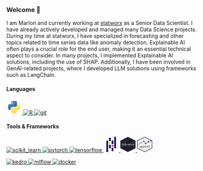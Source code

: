 ### Welcome 👋

I am Marlon and currently working at [statworx](https://www.statworx.com) as a Senior Data Scientist. I have already actively developed and managed many Data Science projects. During my time at statworx, I have specialized in forecasting and other topics related to time series data like anomaly detection. Explainable AI often plays a crucial role for the end user, making it an essential technical aspect to consider. In many projects, I implemented Explainable AI solutions, including the use of SHAP. Additionally, I have been involved in GenAI-related projects, where I developed LLM solutions using frameworks such as LangChain.

#### Languages
<p align="left"> 
  <a href="https://www.python.org" target="_blank" rel="noreferrer"> <img src="https://raw.githubusercontent.com/devicons/devicon/master/icons/python/python-original.svg" alt="python" width="40" height="40"/> </a> 
  <a href="https://www.r-project.org" target="_blank" rel="noreferrer"> <img src="https://www.r-project.org/logo/Rlogo.svg" alt="R" width="40" height="40"/> </a>
  <a href="https://git-scm.com/" target="_blank" rel="noreferrer"> <img src="https://www.vectorlogo.zone/logos/git-scm/git-scm-icon.svg" alt="git" width="40" height="40"/> </a> 
</p>

#### Tools & Frameworks
<p align="left"> 
  <a href="https://scikit-learn.org/" target="_blank" rel="noreferrer"> <img src="https://upload.wikimedia.org/wikipedia/commons/0/05/Scikit_learn_logo_small.svg" alt="scikit_learn" width="40" height="40"/> </a>
  <a href="https://pytorch.org/" target="_blank" rel="noreferrer"> <img src="https://www.vectorlogo.zone/logos/pytorch/pytorch-icon.svg" alt="pytorch" width="40" height="40"/> </a> 
  <a href="https://www.tensorflow.org" target="_blank" rel="noreferrer"> <img src="https://www.vectorlogo.zone/logos/tensorflow/tensorflow-icon.svg" alt="tensorflow" width="40" height="40"/> </a> 
  <a href="https://pandas.pydata.org/" target="_blank" rel="noreferrer"> <img src="https://raw.githubusercontent.com/devicons/devicon/2ae2a900d2f041da66e950e4d48052658d850630/icons/pandas/pandas-original.svg" alt="pandas" width="40" height="40"/> </a> 
  <a href="https://www.tidyverse.org" target="_blank" rel="noreferrer"> <img src="https://github.com/rstudio/hex-stickers/blob/main/SVG/tidyverse.svg" alt="tidyverse" width="40" height="40"/> </a> 
  <a href="https://ggplot2.tidyverse.org" target="_blank" rel="noreferrer"> <img src="https://github.com/rstudio/hex-stickers/blob/main/SVG/ggplot2.svg" alt="ggplot2" width="40" height="40"/> </a>
</p>

<p align="left"> 
  <a href="https://kedro.org" target="_blank" rel="noreferrer"> <img src="https://kedro.readthedocs.io/en/0.17.0/_images/kedro_icon_no-type_whitebg.svg" alt="kedro" width="40" height="40"/> </a>
  <a href="https://mlflow.org" target="_blank" rel="noreferrer"> <img src="https://mlflow.org/img/mlflow-black.svg" alt="mlflow" width="109" height="40"/> </a> 
  <a href="https://mlflow.org" target="_blank" rel="noreferrer"> <img src="https://www.docker.com/wp-content/uploads/2022/03/horizontal-logo-monochromatic-white.png" alt="docker" width="155" height="40"/> </a> 
</p>

